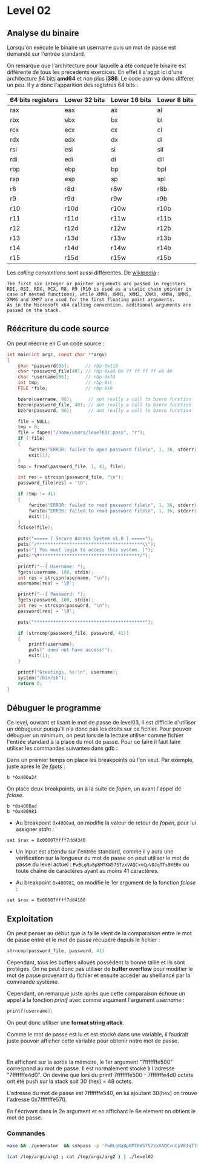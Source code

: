 # Level 02

## Analyse du binaire

Lorsqu'on exécute le binaire un username puis un mot de passe est demandé sur l'entrée standard.

On remarque que l'architecture pour laquelle a été conçue le binaire est différente de tous les précédents exercices. En effet il s'aggit ici d'une architecture 64 bits **amd64** et non plus **i386**.
Le code asm va donc différer un peu. Il y a donc l'apparition des registres 64 bits :

| 64 bits registers | Lower 32 bits | Lower 16 bits | Lower 8 bits |
| ----------------- | ------------- | ------------- | ------------ |
| rax               | eax           | ax            | al           |
| rbx               | ebx           | bx            | bl           |
| rcx               | ecx           | cx            | cl           |
| rdx               | edx           | dx            | dl           |
| rsi               | esi           | si            | sil          |
| rdi               | edi           | di            | dil          |
| rbp               | ebp           | bp            | bpl          |
| rsp               | esp           | sp            | spl          |
| r8                | r8d           | r8w           | r8b          |
| r9                | r9d           | r9w           | r9b          |
| r10               | r10d          | r10w          | r10b         |
| r11               | r11d          | r11w          | r11b         |
| r12               | r12d          | r12w          | r12b         |
| r13               | r13d          | r13w          | r13b         |
| r14               | r14d          | r14w          | r14b         |
| r15               | r15d          | r15w          | r15b         |

Les _calling conventions_ sont aussi différentes. De [wikipedia](https://en.wikipedia.org/wiki/X86_calling_conventions#x86-64_calling_conventions) :

```
The first six integer or pointer arguments are passed in registers RDI, RSI, RDX, RCX, R8, R9 (R10 is used as a static chain pointer in case of nested functions), while XMM0, XMM1, XMM2, XMM3, XMM4, XMM5, XMM6 and XMM7 are used for the first floating point arguments.
As in the Microsoft x64 calling convention, additional arguments are passed on the stack.

```

## Réécriture du code source

On peut réécrire en C un code source :

```c
int main(int argc, const char **argv)
{
	char *password[96];		 // rbp-0x110
	char *password_file[40]; // rbp-0xa0 0x 7f ff ff ff e5 40
	char *username[96];		 // rbp-0x70
	int tmp;				 // rbp-0xc
	FILE *file;				 // rbp-0x8

	bzero(username, 96);	  // not really a call to bzero function
	bzero(password_file, 40); // not really a call to bzero function
	bzero(password, 96);	  // not really a call to bzero function

	file = NULL;
	tmp = 0;
	file = fopen("/home/users/level03/.pass", "r");
	if (!file)
	{
		fwrite("ERROR: failed to open password file\n", 1, 36, stderr);
		exit(1);
	}
	tmp = fread(password_file, 1, 41, file);

	int res = strcspn(password_file, "\n");
	password_file[res] = '\0';

	if (tmp != 41)
	{
		fwrite("ERROR: failed to read password file\n", 1, 36, stderr);
		fwrite("ERROR: failed to read password file\n", 1, 36, stderr);
		exit(1);
	}
	fclose(file);

	puts("===== [ Secure Access System v1.0 ] =====");
	puts("/***************************************\\");
	puts("| You must login to access this system. |");
	puts("\**************************************/");

	printf("--[ Username: ");
	fgets(username, 100, stdin);
	int res = strcspn(username, "\n");
	username[res] = '\0';

	printf("--[ Password: ");
	fgets(password, 100, stdin);
	int res = strcspn(password, "\n");
	password[res] = '\0';

	puts("*****************************************");

	if (strncmp(password_file, password, 41))
	{
		printf(username);
		puts(" does not have access!");
		exit(1);
	}

	printf("Greetings, %s!\n", username);
	system("/bin/sh");
	return 0;
}
```

## Débuguer le programme

Ce level, ouvrant et lisant le mot de passe de level03, il est difficile d'utiliser un débugueur puisqu'il n'a donc pas les droits sur ce fichier. Pour pouvoir débuguer un minimum, on peut lors de la lecture utiliser comme fichier l'entrée standard à la place du mot de passe. Pour ce faire il faut faire utiliser les commandes suivantes dans gdb :

Dans un premier temps on place les breakpoints où l'on veut. Par exemple, juste après le 2e _fgets_ :

```gdb
b *0x400a24
```

On place deux breakpoints, un à la suite de _fopen_, un avant l'appel de _fclose_.

```gdb
b *0x4008ad
b *0x400981
```

- Au breakpoint `0x4008ad`, on modifie la valeur de retour de _fopen_, pour lui assigner _stdin_ :

```gdb
set $rax = 0x00007ffff7dd4340
```

- Un input est attendu sur l'entrée standard, comme il y aura une vérification sur la longueur du mot de passe on peut utiliser le mot de passe du level actuel : `PwBLgNa8p8MTKW57S7zxVAQCxnCpV8JqTTs9XEBv` ou toute chaîne de caractères ayant au moins 41 caractères.

- Au breakpoint `0x400981`, on modifie le 1er argument de la fonction _fclose_ :

```gdb
set $rax = 0x00007ffff7dd4180
```

## Exploitation

On peut penser au début que la faille vient de la comparaison entre le mot de passe entré et le mot de passe récupéré depuis le fichier :

```c
strncmp(password_file, password, 41)
```

Cependant, tous les buffers alloués possèdent la bonne taille et ils sont protégés. On ne peut donc pas utiliser de **buffer overflow** pour modifier le mot de passe provenant du fichier et ensuite accéder au shelllancé par la commande système.

Cependant, on remarque juste après que cette comparaison échoue un appel à la fonction _printf_ avec comme argument l'argument _username_ :

```c
printf(username);
```

On peut donc utiliser une **format string attack**.

Comme le mot de passe est lu et est stocké dans une variable, il faudrait juste pouvoir afficher cette variable pour obtenir notre mot de passe.

#

En affichant sur la sortie la mémoire, le 1er argument "7fffffffe500" correspond au mot de passe.
Il est normalement stocké à l'adresse "7fffffffe4d0".
On devine que lors du printf 7fffffffe500 - 7fffffffe4d0 octets ont été push sur la stack soit 30 (hex) = 48 octets.

L'adresse du mot de passe est 7fffffffe540, en lui ajoutant 30(hex) on trouve l'adresse 0x7fffffffe570.

En l'écrivant dans le 2e argument et en affichant le 8e element on obtient le mot de passe.

### Commandes

```bash
make && ./generator  && sshpass -p 'PwBLgNa8p8MTKW57S7zxVAQCxnCpV8JqTTs9XEBv' scp -P 4242 -r args level02@localhost:/tmp/
```

```bash
(cat /tmp/args/arg1 ; cat /tmp/args/arg2 ) | ./level02
```
